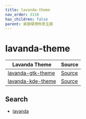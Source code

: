 ```yaml
---
title: lavanda-theme
nav_order: 3110
has_children: false
parent: 桌面環境佈景主題
---
```



# lavanda-theme

| Lavanda Theme | Source |
| --- | --- |
| [lavanda-gtk-theme](https://samwhelp.github.io/note-about-theme/read/desktop-theme/gtk-theme/lavanda-gtk-theme.html) | [Source](https://github.com/vinceliuice/Lavanda-gtk-theme) |
| [lavanda-kde-theme](https://samwhelp.github.io/note-about-theme/read/desktop-theme/kde-theme/lavanda-kde-theme.html) | [Source](https://github.com/vinceliuice/Lavanda-kde) |


## Search

* [lavanda](https://github.com/vinceliuice?tab=repositories&q=lavanda)
